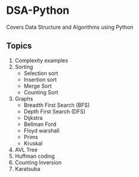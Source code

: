 # DSA-Python
Covers Data Structure and Algorithms using Python
## Topics
1. Complexity examples
2. Sorting
    * Selection sort
    * Insertion sort
    * Merge Sort
    * Counting Sort
3. Graphs
    * Breadth First Search (BFS)
    * Depth First Search (DFS)
    * Dijkstra 
    * Bellman Ford
    * Floyd warshall
    * Prims
    * Kruskal
4. AVL Tree
5. Huffman coding
6. Counting Inversion
7. Karatsuba 
